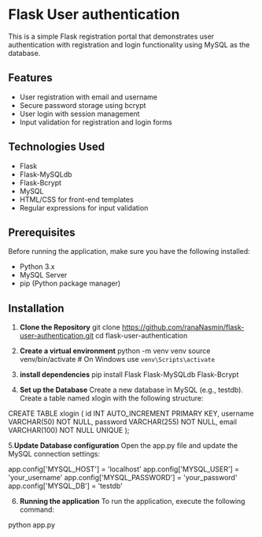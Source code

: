 # Flask User authentication

This is a simple Flask registration portal that demonstrates user authentication with registration and login functionality using MySQL as the database.

## Features

- User registration with email and username
- Secure password storage using bcrypt
- User login with session management
- Input validation for registration and login forms

## Technologies Used

- Flask
- Flask-MySQLdb
- Flask-Bcrypt
- MySQL
- HTML/CSS for front-end templates
- Regular expressions for input validation

## Prerequisites

Before running the application, make sure you have the following installed:

- Python 3.x
- MySQL Server
- pip (Python package manager)

## Installation

1. **Clone the Repository**
   git clone https://github.com/ranaNasmin/flask-user-authentication.git
   cd flask-user-authentication

2. **Create a virtual environment**
python -m venv venv
source venv/bin/activate  # On Windows use `venv\Scripts\activate`

3.  **install dependencies**
   pip install Flask Flask-MySQLdb Flask-Bcrypt

4. **Set up the Database**
    Create a new database in MySQL (e.g., testdb).
    Create a table named xlogin with the following structure:

CREATE TABLE xlogin (
    id INT AUTO_INCREMENT PRIMARY KEY,
    username VARCHAR(50) NOT NULL,
    password VARCHAR(255) NOT NULL,
    email VARCHAR(100) NOT NULL UNIQUE
); 

5.**Update Database configuration**
Open the app.py file and update the MySQL connection settings:

app.config['MYSQL_HOST'] = 'localhost'
app.config['MYSQL_USER'] = 'your_username'
app.config['MYSQL_PASSWORD'] = 'your_password'
app.config['MYSQL_DB'] = 'testdb'

6. **Running the application**
To run the application, execute the following command:

python app.py
